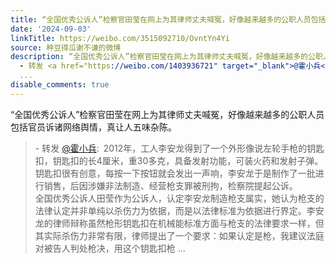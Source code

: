 ```yaml
---
title: “全国优秀公诉人”检察官田莹在网上为其律师丈夫喊冤，好像越来越多的公职人员包括官员诉诸网络舆情，真让人五味杂陈。 - 转发 @霍小兵:&ensp;2012年，工人李安...
date: '2024-09-03'
linkTitle: https://weibo.com/3515092710/OvntYn4Yi
source: 种豆得瓜谢不谦的微博
description: “全国优秀公诉人”检察官田莹在网上为其律师丈夫喊冤，好像越来越多的公职人员包括官员诉诸网络舆情，真让人五味杂陈。<br><blockquote>
  - 转发 <a href="https://weibo.com/1403936721" target="_blank">@霍小兵</a>: 2012年，工人李安龙得到了一个外形像说左轮手枪的钥匙扣，钥匙扣的长4厘米，重30多克，具备发射功能，可装火药和发射子弹。钥匙扣很有创意，每按一下按钮就会发出一声响，李安龙于是制作了一批进行销售，后因涉嫌非法制造、经营枪支罪被刑拘，检察院提起公诉。<br>全国优秀公诉人田莹作为公诉人，认定李安龙制造枪支属实，她认为枪支的法律认定并非单纯以杀伤力为依据，而是以法律标准为依据进行界定。李安龙的律师辩称虽然枪形钥匙扣在机械能标准方面与枪支的法律要求一样，但其实际杀伤力非常有限，律师提出了一个要求：如果认定是枪，我建议法庭对被告人判处枪决，用这个钥匙扣枪
  ...
disable_comments: true
---
```

“全国优秀公诉人”检察官田莹在网上为其律师丈夫喊冤，好像越来越多的公职人员包括官员诉诸网络舆情，真让人五味杂陈。<br><blockquote> - 转发 <a href="https://weibo.com/1403936721" target="_blank">@霍小兵</a>: 2012年，工人李安龙得到了一个外形像说左轮手枪的钥匙扣，钥匙扣的长4厘米，重30多克，具备发射功能，可装火药和发射子弹。钥匙扣很有创意，每按一下按钮就会发出一声响，李安龙于是制作了一批进行销售，后因涉嫌非法制造、经营枪支罪被刑拘，检察院提起公诉。<br>全国优秀公诉人田莹作为公诉人，认定李安龙制造枪支属实，她认为枪支的法律认定并非单纯以杀伤力为依据，而是以法律标准为依据进行界定。李安龙的律师辩称虽然枪形钥匙扣在机械能标准方面与枪支的法律要求一样，但其实际杀伤力非常有限，律师提出了一个要求：如果认定是枪，我建议法庭对被告人判处枪决，用这个钥匙扣枪 ...